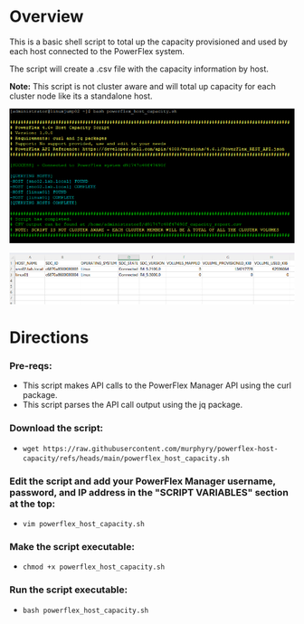 # Overview
This is a basic shell script to total up the capacity provisioned and used by each host connected to the PowerFlex system.

The script will create a .csv file with the capacity information by host.

**Note:** This script is not cluster aware and will total up capacity for each cluster node like its a standalone host.

![Screenshot of the script being run.](https://github.com/murphyry/powerflex-host-capacity/blob/main/script_output_example.PNG)

![Screenshot of the csv output.](https://github.com/murphyry/powerflex-host-capacity/blob/main/csv_example.png)

# Directions
### Pre-reqs:
- This script makes API calls to the PowerFlex Manager API using the curl package.
- This script parses the API call output using the jq package.
### Download the script:
- ```wget https://raw.githubusercontent.com/murphyry/powerflex-host-capacity/refs/heads/main/powerflex_host_capacity.sh```
### Edit the script and add your PowerFlex Manager username, password, and IP address in the "SCRIPT VARIABLES" section at the top:
- ```vim powerflex_host_capacity.sh```
### Make the script executable:
- ```chmod +x powerflex_host_capacity.sh```
### Run the script executable:
- ```bash powerflex_host_capacity.sh```

